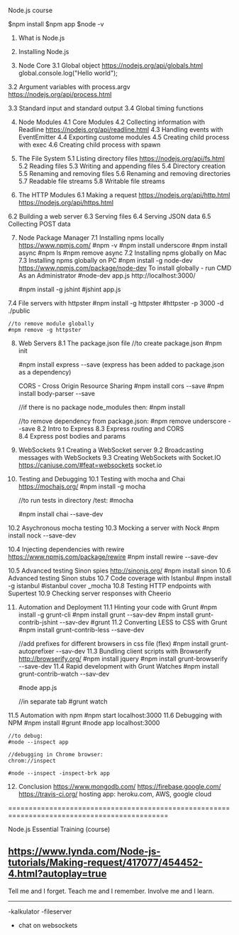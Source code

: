 Node.js course

$npm install
$npm app
$node -v

1. What is Node.js
2. Installing Node.js

3. Node Core
3.1 Global object
	https://nodejs.org/api/globals.html
	global.console.log("Hello world");
	
3.2 Argument variables with process.argv
	https://nodejs.org/api/process.html

3.3 Standard input and standard output
3.4 Global timing functions

4. Node Modules
4.1 Core Modules
4.2 Collecting information with Readline
	https://nodejs.org/api/readline.html
4.3 Handling events with EventEmitter
4.4 Exporting custome modules
4.5 Creating child process with exec
4.6 Creating child process with spawn

5. The File System
5.1 Listing directory files
	https://nodejs.org/api/fs.html
5.2 Reading files
5.3 Writing and appending files
5.4 Directory creation
5.5 Renaming and removing files
5.6 Renaming and removing directories
5.7 Readable file streams
5.8 Writable file streams

6. The HTTP Modules
6.1 Making a request
	https://nodejs.org/api/http.html
	https://nodejs.org/api/https.html
	
6.2 Building a web server
6.3 Serving files
6.4 Serving JSON data
6.5 Collecting POST data

7. Node Package Manager
7.1 Installing npms locally
	https://www.npmjs.com/
	#npm -v
	#npm install underscore
	#npm install async
	#npm ls
	#npm remove async
7.2 Installing npms globally on Mac
7.3 Installing npms globally on PC
	#npm install -g node-dev
	https://www.npmjs.com/package/node-dev
	To install globally - run CMD As an Administrator
	#node-dev app.js
	http://localhost:3000/
	
	#npm install -g jshint
	#jshint app.js
	
7.4 File servers with httpster
	#npm install -g httpster
	#httpster -p 3000 -d ./public
	
	//to remove module globally 
	#npm remove -g httpster
	
8. Web Servers
8.1 The package.json file
	//to create package.json
	#npm init
	
	#npm install express --save  (express has been added to package.json as a dependency)
	
	CORS - Cross Origin Resource Sharing
	#npm install cors --save
	#npm install body-parser --save
	
	//if there is no package node_modules then:
	#npm install
	
	//to remove dependency from package.json:
	#npm remove underscore --save
8.2 Intro to Express
8.3 Express routing and CORS	
8.4 Express post bodies and params

9. WebSockets
9.1 Creating a WebSocket server
9.2 Broadcasting messages with WebSockets
9.3 Creating WebSockets with Socket.IO
	https://caniuse.com/#feat=websockets
	socket.io
	
10. Testing and Debugging
10.1 Testing with mocha and Chai
	https://mochajs.org/
	#npm install -g mocha
	
	//to run tests in directory /test:
	#mocha
	
	#npm install chai --save-dev
	
10.2 Asychronous mocha testing
10.3 Mocking a server with Nock
	#npm install nock --save-dev

10.4 Injecting dependencies with rewire
	https://www.npmjs.com/package/rewire
	#npm install rewire --save-dev
	
10.5 Advanced testing Sinon spies
	http://sinonjs.org/
	#npm install sinon
10.6 Advanced testing Sinon stubs
10.7 Code coverage with Istanbul
	#npm install -g istanbul
	#istanbul cover _mocha
10.8 Testing HTTP endpoints with Supertest
10.9 Checking server responses with Cheerio

11. Automation and Deployment
11.1 Hinting your code with Grunt
	#npm install -g grunt-cli
	#npm install grunt --sav-dev
	#npm install grunt-contrib-jshint --sav-dev
	#grunt
11.2 Converting LESS to CSS with Grunt
	#npm install grunt-contrib-less --save-dev
	
	//add prefixes for different browsers in css file (flex)
	#npm install grunt-autoprefixer --sav-dev
11.3 Bundling client scripts with Browserify
	http://browserify.org/
	#npm install jquery
	#npm install grunt-browserify --save-dev
11.4 Rapid development with Grunt Watches
	#npm install grunt-contrib-watch --sav-dev
	
	#node app.js
	
	//in separate tab
	#grunt watch
	
11.5 Automation with npm
	#npm start
	localhost:3000
11.6 Debugging with NPM
	#npm install
	#grunt
	#node app
	localhost:3000
	
	//to debug:
	#node --inspect app
	
	//debugging in Chrome browser:
	chrom://inspect
	
	#node --inspect -inspect-brk app
	
12. Conclusion
	https://www.mongodb.com/
	https://firebase.google.com/
	https://travis-ci.org/
	hosting app: heroku.com, AWS, google cloud
	

=============================================================================================

Node.js Essential Training (course)

	
https://www.lynda.com/Node-js-tutorials/Making-request/417077/454452-4.html?autoplay=true
-----------
Tell me and I forget. Teach me and I remember. Involve me and I learn.

------------

-kalkulator
-fileserver
- chat on websockets